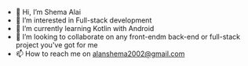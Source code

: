 - 👋 Hi, I’m Shema Alai
- 👀 I’m interested in Full-stack development
- 🌱 I’m currently learning Kotlin with Android
- 💞️ I’m looking to collaborate on any front-endm back-end or full-stack project you've got for me
- 📫 How to reach me on alanshema2002@gmail.com

<!---
Tsa2341/Tsa2341 is a ✨ special ✨ repository because its `README.md` (this file) appears on your GitHub profile.
You can click the Preview link to take a look at your changes.
--->
